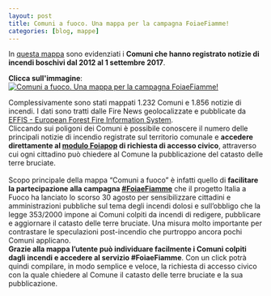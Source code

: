 ```yaml
---
layout: post
title: Comuni a fuoco. Una mappa per la campagna FoiaeFiamme!
categories: [blog, mappe]
---
```


In <a target="_blank" href="http://siciliahub.github.io/mappe/comuniafuoco/index.html#6/42.553/13.865">questa mappa</a> sono evidenziati i **Comuni che hanno registrato notizie di incendi boschivi dal 2012 al 1 settembre 2017**. 

**Clicca sull'immagine**:
<a target="_blank" href="http://siciliahub.github.io/mappe/comuniafuoco/index.html#6/42.553/13.865"><img src="https://i.imgur.com/LEUVKmt.png" title="Comuni a fuoco. Una mappa per la campagna FoiaeFiamme!" /></a>

Complessivamente sono stati mappati 1.232 Comuni e 1.856 notizie di incendi. 
I dati sono tratti dalle Fire News geolocalizzate e pubblicate da <a target="_blank" href="http://effis.jrc.ec.europa.eu/applications/fire-news/">EFFIS - European Forest Fire Information System</a>.<br>
Cliccando sui poligoni dei Comuni è possibile conoscere il numero delle principali notizie di incendio registrate sul territorio comunale
e **accedere direttamente al <a target="_blank" href="http://italiaafuoco.info/foia/">modulo Foiapop</a> di richiesta di accesso civico**,
attraverso cui ogni cittadino può chiedere al Comune la pubblicazione del catasto delle terre bruciate.<br><br>
Scopo principale della mappa “Comuni a fuoco” è infatti quello di **facilitare la partecipazione alla campagna <a target="_blank" href="http://italiaafuoco.info/2017-08-30-campagna_foia_catasto_incendi/">#FoiaeFiamme</a>** che il progetto Italia a Fuoco ha lanciato lo scorso 30 agosto per sensibilizzare cittadini e amministrazioni pubbliche sul tema degli incendi dolosi e sull’obbligo che la legge 353/2000 impone ai Comuni colpiti da incendi di redigere, pubblicare e aggiornare il catasto delle terre bruciate. Una misura molto importante per contrastare le speculazioni post-incendio che purtroppo ancora pochi Comuni applicano.<br>
**Grazie alla mappa l’utente può individuare facilmente i Comuni colpiti dagli incendi e accedere al servizio #FoiaeFiamme**. Con un click potrà quindi compilare, in modo semplice e veloce, la richiesta di accesso civico con la quale chiedere al Comune il catasto delle terre bruciate e la sua pubblicazione.
